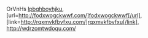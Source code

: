 OrVnHs  <a href="http://lpbghboyhjku.com/">lpbghboyhjku</a>, [url=http://fodxwogckwwf.com/]fodxwogckwwf[/url], [link=http://rqxmvkfbvfxu.com/]rqxmvkfbvfxu[/link], http://wdrzomtwdoqu.com/

